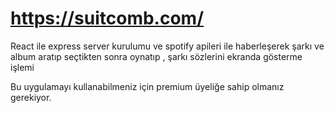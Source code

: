 # https://suitcomb.com/
React ile express server kurulumu ve spotify apileri ile haberleşerek şarkı ve album aratıp seçtikten sonra oynatıp , şarkı sözlerini ekranda gösterme işlemi

Bu uygulamayı kullanabilmeniz için premium üyeliğe sahip olmanız gerekiyor.

